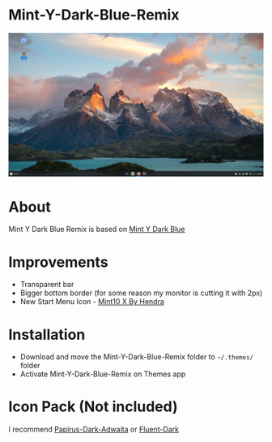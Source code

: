# Mint-Y-Dark-Blue-Remix
![Screenshot of the Mint Y Dark Blue Remix Theme](https://github.com/LucasDoCouto/Mint-Y-Dark-Blue-Remix/blob/main/Mint-Y-Dark-Blue-Remix/preview.png)

# About
Mint Y Dark Blue Remix is based on [Mint Y Dark Blue](https://github.com/linuxmint/mint-themes)

# Improvements
- Transparent bar
- Bigger bottom border (for some reason my monitor is cutting it with 2px)
- New Start Menu Icon - [Mint10 X By Hendra](https://www.gnome-look.org/p/1324625)

# Installation
- Download and move the Mint-Y-Dark-Blue-Remix folder to `~/.themes/` folder
- Activate Mint-Y-Dark-Blue-Remix on Themes app

# Icon Pack (Not included)
I recommend [Papirus-Dark-Adwaita](https://www.gnome-look.org/p/1166289) or [Fluent-Dark](https://www.gnome-look.org/p/1477945)

